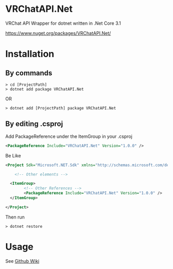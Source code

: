 # VRChatAPI.Net

VRChat API Wrapper for dotnet written in .Net Core 3.1

https://www.nuget.org/packages/VRChatAPI.Net/

# Installation

## By commands

```shell
> cd [ProjectPath]
> dotnet add package VRChatAPI.Net
```
OR
```
> dotnet add [ProjectPath] package VRChatAPI.Net
```

## By editing .csproj

Add PackageReference under the ItemGroup in your .csproj
```xml
<PackageReference Include="VRChatAPI.Net" Version="1.0.0" />
```
Be Like
```xml
<Project Sdk="Microsoft.NET.Sdk" xmlns="http://schemas.microsoft.com/developer/msbuild/2003">

	<!-- Other elements -->

  <ItemGroup>
		<!-- Other References -->
		<PackageReference Include="VRChatAPI.Net" Version="1.0.0" />
  </ItemGroup>

</Project>
```
Then run
```shell
> dotnet restore
```

# Usage
See [Github Wiki](https://github.com/mueru/VRChatAPI.Net/wiki)
